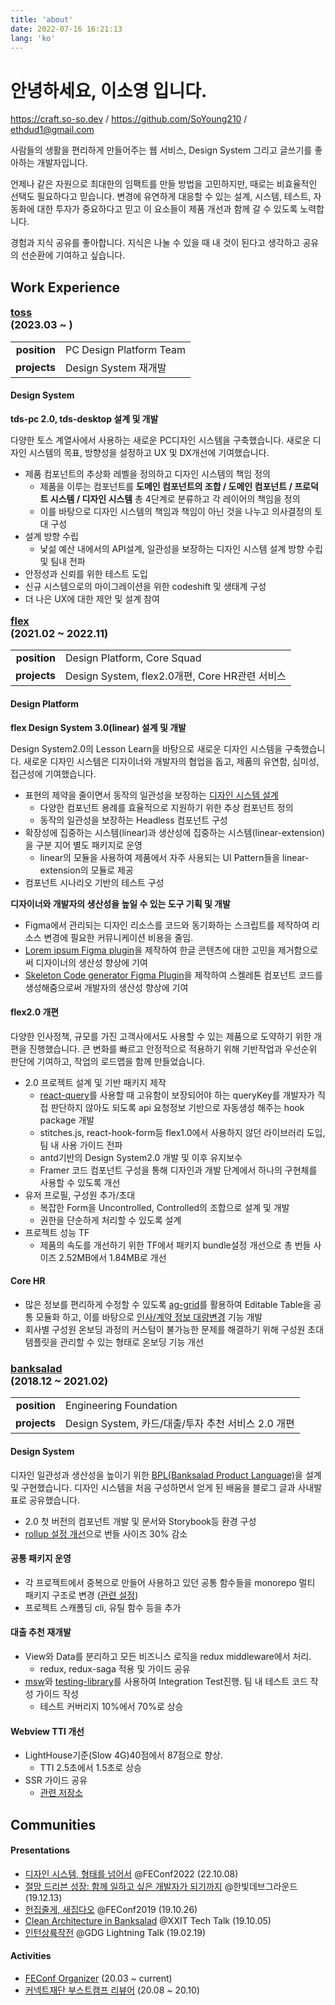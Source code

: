 ```yaml
---
title: 'about'
date: 2022-07-16 16:21:13
lang: 'ko'
---
```


<h1 class='title'>
안녕하세요, 이소영 입니다.
</h1>

<div class='personal-links'>
<a href='https://craft.so-so.dev' target='_blank'>https://craft.so-so.dev</a> / <a href='https://github.com/SoYoung210' target='_blank'>https://github.com/SoYoung210</a> / <a href='mailto:ethdud1@gmail.com' target='_blank'>ethdud1@gmail.com</a>
</div>

사람들의 생활을 편리하게 만들어주는 웹 서비스, Design System 그리고 글쓰기를 좋아하는 개발자입니다.

언제나 같은 자원으로 최대한의 임팩트를 만들 방법을 고민하지만, 때로는 비효율적인 선택도 필요하다고 믿습니다. 변경에 유연하게 대응할 수 있는 설계, 시스템, 테스트, 자동화에 대한 투자가 중요하다고 믿고 이 요소들이 제품 개선과 함께 갈 수 있도록 노력합니다.

경험과 지식 공유를 좋아합니다. 지식은 나눌 수 있을 때 내 것이 된다고 생각하고 공유의 선순환에 기여하고 싶습니다.

<h2>
<span>Work Experience</span>
</h2>

<h3 class='no-border' style='margin-top: 1em;'>
  <a target='_blank' href='https://toss.im/'>toss</a>
  <div class='period'>(2023.03 ~ )</div>
</h3>

|              |                                                         |
| -----------: | ------------------------------------------------------- |
| **position** | PC Design Platform Team |
| **projects** | Design System 재개발  |

#### Design System

**tds-pc 2.0, tds-desktop 설계 및 개발**

다양한 토스 계열사에서 사용하는 새로운 PC디자인 시스템을 구축했습니다. 새로운 디자인 시스템의 목표, 방향성을 설정하고 UX 및 DX개선에 기여했습니다.

- 제품 컴포넌트의 추상화 레벨을 정의하고 디자인 시스템의 책임 정의
  - 제품을 이루는 컴포넌트를 **도메인 컴포넌트의 조합 / 도메인 컴포넌트 / 프로덕트 시스템 / 디자인 시스템** 총 4단계로 분류하고 각 레이어의 책임을 정의
  - 이를 바탕으로 디자인 시스템의 책임과 책임이 아닌 것을 나누고 의사결정의 토대 구성
- 설계 방향 수립
  - 낯섦 예산 내에서의 API설계, 일관성을 보장하는 디자인 시스템 설계 방향 수립 및 팀내 전파
- 안정성과 신뢰를 위한 테스트 도입
- 신규 시스템으로의 마이그레이션을 위한 codeshift 및 생태계 구성
- 더 나은 UX에 대한 제안 및 설계 참여

<h3 class='no-border' style='margin-top: 1em;'>
  <a target='_blank' href='https://flex.team/'>flex</a>
  <div class='period'>(2021.02 ~ 2022.11)</div>
</h3>

|              |                                                         |
| -----------: | ------------------------------------------------------- |
| **position** | Design Platform, Core Squad |
| **projects** | Design System, flex2.0개편, Core HR관련 서비스  |

#### Design Platform

**flex Design System 3.0(linear) 설계 및 개발**

Design System2.0의 Lesson Learn을 바탕으로 새로운 디자인 시스템을 구축했습니다. 새로운 디자인 시스템은 디자이너와 개발자의 협업을 돕고, 제품의 유연함, 심미성, 접근성에 기여했습니다.

- 표현의 제약을 줄이면서 동작의 일관성을 보장하는 [디자인 시스템 설계](https://so-so.dev/react/design-system-decision-record/)
  - 다양한 컴포넌트 용례를 효율적으로 지원하기 위한 추상 컴포넌트 정의
  - 동작의 일관성을 보장하는 Headless 컴포넌트 구성
- 확장성에 집중하는 시스템(linear)과 생산성에 집중하는 시스템(linear-extension)을 구분 지어 별도 패키지로 운영
  - linear의 모듈을 사용하여 제품에서 자주 사용되는 UI Pattern들을 linear-extension의 모듈로 제공
- 컴포넌트 시나리오 기반의 테스트 구성

**디자이너와 개발자의 생산성을 높일 수 있는 도구 기획 및 개발**

- Figma에서 관리되는 디자인 리소스를 코드와 동기화하는 스크립트를 제작하여 리소스 변경에 필요한 커뮤니케이션 비용을 줄임.
- [Lorem ipsum Figma plugin](https://www.figma.com/community/plugin/1097438299470908389/Lorem-ipsum-universal)을 제작하여 한글 콘텐츠에 대한 고민을 제거함으로써 디자이너의 생산성 향상에 기여
- [Skeleton Code generator Figma Plugin](https://www.figma.com/community/plugin/1072079296344464088/figeleton)을 제작하여 스켈레톤 컴포넌트 코드를 생성해줌으로써 개발자의 생산성 향상에 기여

#### flex2.0 개편

다양한 인사정책, 규모를 가진 고객사에서도 사용할 수 있는 제품으로 도약하기 위한 개편을 진행했습니다. 큰 변화를 빠르고 안정적으로 적용하기 위해 기반작업과 우선순위 판단에 기여하고, 작업의 로드맵을 함께 만들었습니다.

- 2.0 프로젝트 설계 및 기반 패키지 제작
  - [react-query](https://tanstack.com/query/v4)를 사용할 때 고유함이 보장되어야 하는 queryKey를 개발자가 직접 판단하지 않아도 되도록 api 요청정보 기반으로 자동생성 해주는 hook package 개발
  - stitches.js, react-hook-form등 flex1.0에서 사용하지 않던 라이브러리 도입, 팀 내 사용 가이드 전파
  - antd기반의 Design System2.0 개발 및 이후 유지보수
  - Framer 코드 컴포넌트 구성을 통해 디자인과 개발 단계에서 하나의 구현체를 사용할 수 있도록 개선
- 유저 프로필, 구성원 추가/초대
  - 복잡한 Form을 Uncontrolled, Controlled의 조합으로 설계 및 개발
  - 권한을 단순하게 처리할 수 있도록 설계
- 프로젝트 성능 TF
  - 제품의 속도를 개선하기 위한 TF에서 패키지 bundle설정 개선으로 총 번들 사이즈 2.52MB에서 1.84MB로 개선

#### Core HR

- 많은 정보를 편리하게 수정할 수 있도록 [ag-grid](https://www.ag-grid.com/)를 활용하여 Editable Table을 공통 모듈화 하고, 이를 바탕으로 [인사/계약 정보 대량변경](https://userguide.flex.team/de413145-ae7a-4643-a7dd-a41e0d61870d#3927052f-651a-457e-926e-71925c9a9bbe) 기능 개발
- 회사별 구성원 온보딩 과정의 커스텀이 불가능한 문제를 해결하기 위해 구성원 초대 템플릿을 관리할 수 있는 형태로 온보딩 기능 개선

<h3 class='no-border'>
  <a href='https://www.banksalad.com/' target='_blank'>banksalad</a>
  <div class='period'>(2018.12 ~ 2021.02)</div>
</h3>

|              |                                                         |
| -----------: | ------------------------------------------------------- |
| **position** | Engineering Foundation |
| **projects** | Design System, 카드/대출/투자 추천 서비스 2.0 개편 |

#### Design System

디자인 일관성과 생산성을 높이기 위한 [BPL(Banksalad Product Language)](https://blog.banksalad.com/tech/banksalad-product-language-design/)을 설계 및 구현했습니다. 디자인 시스템을 처음 구성하면서 얻게 된 배움을 블로그 글과 사내발표로 공유했습니다.

- 2.0 첫 버전의 컴포넌트 개발 및 문서와 Storybook등 환경 구성
- [rollup 설정 개선](https://so-so.dev/tool/rollup/rollupjs-config/)으로 번들 사이즈 30% 감소

#### 공통 패키지 운영

- 각 프로젝트에서 중복으로 만들어 사용하고 있던 공통 함수들을 monorepo 멀티 패키지 구조로 변경 ([관련 설정](https://so-so.dev/pattern/mono-repo-config/))
- 프로젝트 스캐폴딩 cli, 유틸 함수 등을 추가

#### 대출 추천 재개발

- View와 Data를 분리하고 모든 비즈니스 로직을 redux middleware에서 처리.
  - redux, redux-saga 적용 및 가이드 공유
- [msw](https://github.com/mswjs/msw)와 [testing-library](https://testing-library.com/)를 사용하여 Integration Test진행. 팀 내 테스트 코드 작성 가이드 작성
  - 테스트 커버리지 10%에서 70%로 상승

#### Webview TTI 개선

- LightHouse기준(Slow 4G)40점에서 87점으로 향상.
  - TTI 2.5초에서 1.5초로 상승
- SSR 가이드 공유
  - [관련 저장소](https://github.com/SoYoung210/react-ssr-code-splitting)

<h2>
<span>Communities</span>
</h2>

#### Presentations

- [디자인 시스템, 형태를 넘어서](https://speakerdeck.com/soyoung210/dijain-siseutem-hyeongtaereul-neomeoseo) @FEConf2022 (22.10.08)
- [절망 드리븐 성장: 함께 일하고 싶은 개발자가 되기까지](https://speakerdeck.com/soyoung210/jeolmang-deuribeun-seongjang-hamgge-ilhago-sipeun-gaebaljaga-doegiggaji) @한빛데브그라운드 (19.12.13)
- [헌집줄게, 새집다오](https://speakerdeck.com/soyoung210/heonjibjulge-saejibdao-riaegteu-peurojegteu-gujojojeong) @FEConf2019 (19.10.26)
- [Clean Architecture in Banksalad](https://speakerdeck.com/soyoung210/clean-architecture-in-banksalad) @XXIT Tech Talk (19.10.05)
- [인턴상륙작전](https://speakerdeck.com/soyoung210/inteonsangryugjagjeon) @GDG Lightning Talk (19.02.19)

#### Activities

- [FEConf Organizer](https://feconf.kr/) (20.03 ~ current)
- [커넥트재단 부스트캠프 리뷰어](https://boostcamp.connect.or.kr/) (20.08 ~ 20.10)
